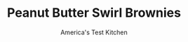 ---
layout: ../../layouts/MarkdownPostLayout.astro
title: Peanut Butter Swirl Brownies
author: America's Test Kitchen
pubDate: 2023-03-15
description: "As good as plain chocolate brownies are, we wanted brownies sturdy enough to be topped and flavored with a variety of options."
image_url: https://res.cloudinary.com/hksqkdlah/image/upload/ar_1:1,c_fill,dpr_2.0,f_auto,fl_lossy.progressive.strip_profile,g_faces:auto,q_auto:low,w_344/33487_sfs-peanutbutterswirlbrownies-48
tags: ["Desserts or Baked Goods","Chocolate","Brownies & Bars","Cookies","Cook's Country TV"]
calories: 3806
protein: 3
carbohydrates: 24
fats: 
fiber: 1
ingredients: ["3 ounces, unsweetened chocolate, chopped","8 tablespoons, unsalted butter (1 stick) , cut into chunks","1 cup (7 ounces), sugar","1/2 teaspoon, baking powder","1/4 teaspoon, table salt","2 , large eggs","1 teaspoon, vanilla extract","2/3 cup (3⅓ ounces), all-purpose flour","1/3 cup, peanut butter, at room temperature","4 ounces, semisweet or bittersweet chocolate, chopped","1 tablespoon, vegetable oil"]
serves: 16
time: "1¼ hours, plus 1 hour cooling (if using frosting)"
instructions: ["Adjust oven rack to middle position and heat oven to 350 degrees. Line 8-inch baking dish with foil and coat foil with cooking spray.","Melt chocolate and butter in small bowl in microwave or in heatproof bowl set over pan of simmering water, stirring occasionally to combine. Cool mixture for several minutes.","Whisk sugar, baking powder, salt, eggs, and vanilla together in medium bowl until combined, about 15 seconds. Whisk in chocolate mixture until smooth. Stir in flour until no streaks of flour remain. Scrape batter evenly into prepared pan. Drop peanut butter in 10 small dollops over batter. Without touching foil lining, run paring knife through batter to create swirls.","Bake until toothpick inserted halfway between edge and center of pan comes out clean, 22 to 27 minutes. Cool brownies on wire rack for 1 hour.","Using foil, lift brownies from pan to cutting board. Slide foil out from under brownies and cut brownies into 2-inch squares. (Brownies can be stored in airtight container for several days.)","For the frosting (optional): Heat chocolate and oil in microwave or in bowl set over pan of simmering water, stirring occasionally until chocolate has melted and mixture is smooth. Cool until barely warm, about 5 minutes. Pour chocolate mixture over brownies and spread evenly with spatula. Continue cooling brownies until glaze sets, 1 to 2 hours. Cut brownies as directed."]
nutrition: ["117 mg Potassium","83 mg Phosphorus","27 mg Calcium","1 mg Iron","36 mg Magnesium","60 mg Sodium","14 g Fat","1 mg Niacin (B3)","5 g Monounsaturated","1 g Polyunsaturated","38 mg Cholesterol","7 g Saturated","1 g Fiber","9 µg Folic acid","11 µg Folate (food)","16 g Sugars","1 µg Vitamin K","7 g Water","24 g Carbs","27 µg Folate equivalent (total)","3 g Protein","58 µg Vitamin A","237 kcal Energy","16 g Sugars, added","3806 calories"]
notes: "These brownies are moist and packed with chocolate flavor, but they wont crumble when you cut them. In fact, they hold up well enough to pack in a childs lunchbox or bring to a picnic or bake sale. Theyre pretty good at home, too, with a tall glass of milk. Use either creamy or chunky peanut butter, but avoid old-fashioned brands with oil on top. To gild the lily, cover these brownies with chocolate frosting (see optional recipe below)."
---